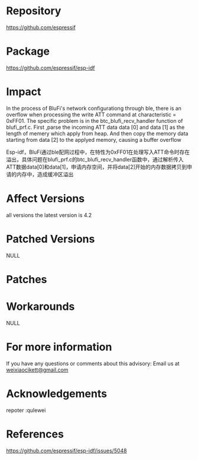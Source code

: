 # Repository
https://github.com/espressif

# Package
https://github.com/espressif/esp-idf

# Impact
In the process of BluFi's network configurationg through ble, there is an overflow when processing the write ATT command at characteristic = 0xFF01. The specific problem is in the btc_blufi_recv_handler function of blufi_prf.c. First ,parse the incoming ATT data data [0] and data [1] as the length of memery which apply from heap. And then copy the memory data starting from data [2] to the applyed memory, causing a buffer overflow

Esp-idf，BluFi通过ble配网过程中，在特性为0xFF01在处理写入ATT命令时存在溢出，具体问题在blufi_prf.c的btc_blufi_recv_handler函数中，通过解析传入ATT数据data[0]和data[1]，申请内存空间，并将data[2]开始的内存数据拷贝到申请的内存中，造成缓冲区溢出

# Affect Versions
all versions the latest version is 4.2

# Patched Versions
NULL

# Patches


# Workarounds
NULL

# For more information
If you have any questions or comments about this advisory:
Email us at weixiaocikett@gmail.com

# Acknowledgements
repoter :qulewei

# References
https://github.com/espressif/esp-idf/issues/5048

